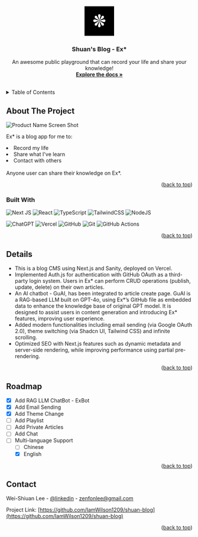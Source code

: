 <!-- Improved compatibility of back to top link: See: https://github.com/othneildrew/Best-README-Template/pull/73 -->
<a id="readme-top"></a>

<!-- PROJECT LOGO -->
<br />
<div align="center">
  <a href="https://github.com/IamWilson1209/shuan-blog">
    <img src="public/Ex*.png" alt="Logo" width="80" height="80">
  </a>

  <h3 align="center">Shuan's Blog - Ex*</h3>

  <p align="center">
    An awesome public playground that can record your life and share your knowledge!
    <br />
    <a href="https://github.com/IamWilson1209/shuan-blog"><strong>Explore the docs »</strong></a>
    <br />
    <br />
  </p>
</div>

<!-- TABLE OF CONTENTS -->
<details>
  <summary>Table of Contents</summary>
  <ol>
    <li>
      <a href="#about-the-project">About The Project</a>
      <ul>
        <li><a href="#built-with">Built With</a></li>
      </ul>
    </li>
    <li><a href="#details">Details</a></li>
    <li><a href="#roadmap">Roadmap</a></li>
    <li><a href="#contact">Contact</a></li>
  </ol>
</details>



<!-- ABOUT THE PROJECT -->
## About The Project

![Product Name Screen Shot](https://u.fmyeah.com/i11/67d981329259c.png)

Ex* is a blog app for me to:
    <li>Record my life</li>
    <li>Share what I've learn</li>
    <li>Contact with others</li>
    <br/>
Anyone user can share their knowledge on Ex*.

<p align="right">(<a href="#readme-top">back to top</a>)</p>



### Built With

![Next JS](https://img.shields.io/badge/Next-black?style=for-the-badge&logo=next.js&logoColor=white)
![React](https://img.shields.io/badge/react-%2320232a.svg?style=for-the-badge&logo=react&logoColor=%2361DAFB)
![TypeScript](https://img.shields.io/badge/typescript-%23007ACC.svg?style=for-the-badge&logo=typescript&logoColor=white)
![TailwindCSS](https://img.shields.io/badge/tailwindcss-%2338B2AC.svg?style=for-the-badge&logo=tailwind-css&logoColor=white)
![NodeJS](https://img.shields.io/badge/node.js-6DA55F?style=for-the-badge&logo=node.js&logoColor=white)

![ChatGPT](https://img.shields.io/badge/chatGPT-74aa9c?style=for-the-badge&logo=openai&logoColor=white)
![Vercel](https://img.shields.io/badge/vercel-%23000000.svg?style=for-the-badge&logo=vercel&logoColor=white)
![GitHub](https://img.shields.io/badge/github-%23121011.svg?style=for-the-badge&logo=github&logoColor=white)
![Git](https://img.shields.io/badge/git-%23F05033.svg?style=for-the-badge&logo=git&logoColor=white)
![GitHub Actions](https://img.shields.io/badge/github%20actions-%232671E5.svg?style=for-the-badge&logo=githubactions&logoColor=white)



<p align="right">(<a href="#readme-top">back to top</a>)</p>


<!-- USAGE EXAMPLES -->
## Details

- This is a blog CMS using Next.js and Sanity, deployed on Vercel.
- Implemented Auth.js for authentication with GitHub OAuth as a third-party login system. Users in Ex* can perform CRUD operations (publish, update, delete) on their own articles.
- An AI chatbot - GuAI, has been integrated to article create page. GuAI is a RAG-based LLM built on GPT-4o, using Ex*’s GitHub file as embedded data to enhance the knowledge base of original GPT model. It is designed to assist users in content generation and introducing Ex* features, improving user experience.
- Added modern functionalities including email sending (via Google OAuth 2.0), theme switching (via Shadcn UI, Tailwind CSS) and infinite scrolling.
- Optimized SEO with Next.js features such as dynamic metadata and server-side rendering, while improving 
performance using partial pre-rendering.

<p align="right">(<a href="#readme-top">back to top</a>)</p>


<!-- ROADMAP -->
## Roadmap

- [x] Add RAG LLM ChatBot - ExBot
- [x] Add Email Sending
- [x] Add Theme Change
- [ ] Add Playlist
- [ ] Add Private Articles
- [ ] Add Chat
- [ ] Multi-language Support
    - [ ] Chinese
    - [x] English

<p align="right">(<a href="#readme-top">back to top</a>)</p>


<!-- CONTACT -->
## Contact

Wei-Shiuan Lee - [@linkedin](https://www.linkedin.com/in/weishiuan/) - zenfonlee@gmail.com

Project Link: [https://github.com/IamWilson1209/shuan-blog](https://github.com/IamWilson1209/shuan-blog)

<p align="right">(<a href="#readme-top">back to top</a>)</p>
